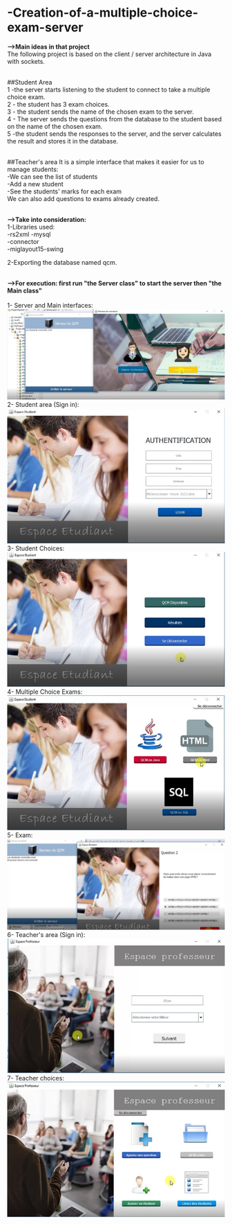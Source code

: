 # -Creation-of-a-multiple-choice-exam-server


**-->Main ideas in that project<br/>**
The following project is based on the client / server architecture in Java with sockets.<br/><br/>

##Student Area <br/>
1 -the server starts listening to the student to connect to take a multiple choice exam. <br/>
2 - the student has 3 exam choices. <br/>
3 - the student sends the name of the chosen exam to the server. <br/>
4 - The server sends the questions from the database to the student based on the name of the chosen exam. <br/>
5 -the student sends the responses to the server, and the server calculates the result and stores it in the database.<br/><br/>

##Teacher's area It is a simple interface that makes it easier for us to manage students: <br/>
  -We can see the list of students <br/>
  -Add a new student <br/>
  -See the students' marks for each exam <br/>
We can also add questions to exams already created.<br/><br/>

**-->Take into consideration:<br/>**
1-Libraries used: <br/>
  -rs2xml -mysql<br/>
  -connector <br/>
  -miglayout15-swing<br/>

2-Exporting the database named qcm.<br/><br/>

**-->For execution: first run "the Server class" to start the server then "the Main class"**<br/><br/>
1-  Server and Main interfaces:<br/>
![](images/Server+Main.png)<br/>
2-  Student area (Sign in):<br/>
![](images/StudentArea.JPG)<br/>
3-  Student Choices:<br/>
![](images/StudentChoices.JPG)<br/>
4-  Multiple Choice Exams:<br/>
![](images/QCM.JPG)<br/>
5-  Exam:<br/>
![](images/exam.JPG)<br/>
6-  Teacher's area (Sign in):<br/>
![](images/Teacher's%20Area.JPG)<br/>
7-  Teacher choices:<br/>
![](images/TeacherChoices.JPG)<br/>
